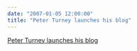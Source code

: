 ```yaml
---
date: "2007-01-05 12:00:00"
title: "Peter Turney launches his blog"
---
```


[Peter Turney launches his blog](/lemire/blog/2007/01-05-peter-turney-launches-his-blog)

